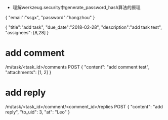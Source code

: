 - 理解werkzeug.security中generate_password_hash算法的原理


{
"email":"ssgx",
"password":"hangzhou"
}

{
  "title":"add task",
  "due_date":"2018-02-28",
  "description":"add task test",
  "assignees": [8,28]
}

# add comment

/m/task/<task_id>/comments POST
{
	"content": "add comment test",
	"attachments": [1, 2]
}

# add reply

/m/task/<task_id>/comment/<comment_id>/replies POST
{
	"content": "add reply",
	"to_uid": 3,
	"at": "Leo"
}